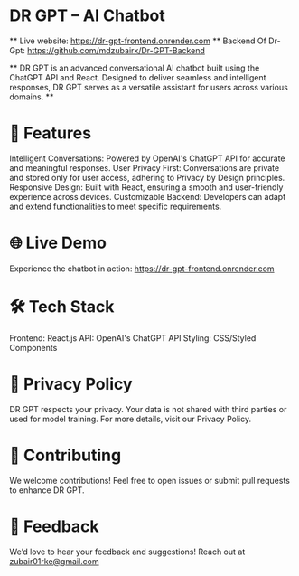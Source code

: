 # DR GPT – AI Chatbot

** Live website: https://dr-gpt-frontend.onrender.com
** Backend Of Dr-Gpt: https://github.com/mdzubairx/Dr-GPT-Backend

** DR GPT is an advanced conversational AI chatbot built using the ChatGPT API and React. Designed to deliver seamless and intelligent responses, DR GPT serves as a versatile assistant for users across various domains. **

# 🚀 Features
Intelligent Conversations: Powered by OpenAI's ChatGPT API for accurate and meaningful responses.
User Privacy First: Conversations are private and stored only for user access, adhering to Privacy by Design principles.
Responsive Design: Built with React, ensuring a smooth and user-friendly experience across devices.
Customizable Backend: Developers can adapt and extend functionalities to meet specific requirements.

# 🌐 Live Demo
Experience the chatbot in action: https://dr-gpt-frontend.onrender.com

# 🛠️ Tech Stack
Frontend: React.js
API: OpenAI's ChatGPT API
Styling: CSS/Styled Components
# 📜 Privacy Policy
DR GPT respects your privacy. Your data is not shared with third parties or used for model training. For more details, visit our Privacy Policy.

# 🤝 Contributing
We welcome contributions! Feel free to open issues or submit pull requests to enhance DR GPT.

# 📧 Feedback
We’d love to hear your feedback and suggestions! Reach out at zubair01rke@gmail.com
